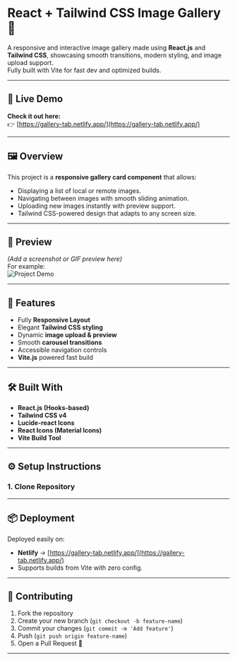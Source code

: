 # React + Tailwind CSS Image Gallery 🎨

A responsive and interactive image gallery made using **React.js** and **Tailwind CSS**, showcasing smooth transitions, modern styling, and image upload support.  
Fully built with Vite for fast dev and optimized builds.

---

## 🚀 Live Demo

**Check it out here:**  
👉 [https://gallery-tab.netlify.app/](https://gallery-tab.netlify.app/)

---

## 🖼️ Overview

This project is a **responsive gallery card component** that allows:
- Displaying a list of local or remote images.
- Navigating between images with smooth sliding animation.
- Uploading new images instantly with preview support.
- Tailwind CSS-powered design that adapts to any screen size.

---

## 📸 Preview

*(Add a screenshot or GIF preview here)*  
For example:  
![Project Demo](./public/demo.png)

---

## 🧩 Features

- Fully **Responsive Layout**
- Elegant **Tailwind CSS styling**
- Dynamic **image upload & preview**
- Smooth **carousel transitions**
- Accessible navigation controls
- **Vite.js** powered fast build

---

## 🛠️ Built With

- **React.js (Hooks-based)**
- **Tailwind CSS v4**
- **Lucide-react Icons**
- **React Icons (Material Icons)**
- **Vite Build Tool**

---

## ⚙️ Setup Instructions

### 1. Clone Repository



---

## 📦 Deployment

Deployed easily on:
- **Netlify** → [https://gallery-tab.netlify.app/](https://gallery-tab.netlify.app/)
- Supports builds from Vite with zero config.

---

## 🤝 Contributing

1. Fork the repository
2. Create your new branch (`git checkout -b feature-name`)
3. Commit your changes (`git commit -m 'Add feature'`)
4. Push (`git push origin feature-name`)
5. Open a Pull Request 🎉

---


